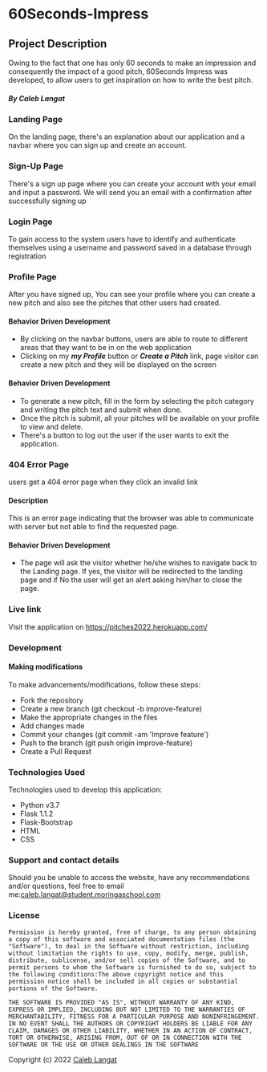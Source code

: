 # 60Seconds-Impress
## Project Description
Owing to the fact that one has only 60 seconds to make an impression and consequently the impact of a good pitch, 60Seconds Impress was developed, to allow users to get inspiration on how to write the best pitch. 
##### By Caleb Langat 
### Landing Page
On the landing page, there's an explanation about our application and a navbar where you can sign up and create an account.

### Sign-Up Page
There's a sign up page where you can create your account with your email and input a password. We will send you an email with a confirmation after successfully signing up

### Login Page
To gain access to the system users have to identify and authenticate themselves using a username and password saved in a database through registration

### Profile Page
After you have signed up, You can see your profile where you can create a new pitch and also see the pitches that other users had created.

#### Behavior Driven Development

- By clicking on the navbar buttons, users are able to route to different areas that they want to be in on the web application
- Clicking on my ***my Profile*** button or ***Create a Pitch*** link, page visitor can create a new pitch and they will be displayed on the screen


#### Behavior Driven Development
- To generate a new pitch, fill in the form by selecting the pitch category and writing the pitch text and submit when done.
- Once the pitch is submit, all your pitches will be available on your profile to view and delete.
- There's a button to log out the user if the user wants to exit the application.

### 404 Error Page
users get a 404 error page when they click an invalid link

#### Description
This is an error page indicating that the browser was able to communicate with server but not able to find the requested page.

#### Behavior Driven Development
* The page will ask the visitor whether he/she wishes to navigate back to the Landing page. If yes, the visitor will be redirected to the landing page and if No the user will get an alert asking him/her to close the page.


### Live link
Visit the application on https://pitches2022.herokuapp.com/

### Development
#### Making modifications
To make advancements/modifications, follow these steps:
- Fork the repository
- Create a new branch (git checkout -b improve-feature)
- Make the appropriate changes in the files
- Add changes made
- Commit your changes (git commit -am 'Improve feature')
- Push to the branch (git push origin improve-feature)
- Create a Pull Request
### Technologies Used
Technologies used to develop this application:
- Python v3.7
- Flask 1.1.2
- Flask-Bootstrap
- HTML
- CSS
### Support and contact details
Should you be unable to access the website, have any recommendations and/or questions, feel free to email me:[caleb.langat@student.moringaschool.com
](mailto:caleb.langat@student.moringaschool.com
)
### License
    ​Permission is hereby granted, free of charge, to any person obtaining a copy of this software and associated documentation files (the "Software"), to deal in the Software without restriction, including without limitation the rights to use, copy, modify, merge, publish, distribute, sublicense, and/or sell copies of the Software, and to permit persons to whom the Software is furnished to do so, subject to the following conditions:​The above copyright notice and this permission notice shall be included in all copies or substantial portions of the Software.

    ​THE SOFTWARE IS PROVIDED "AS IS", WITHOUT WARRANTY OF ANY KIND, EXPRESS OR IMPLIED, INCLUDING BUT NOT LIMITED TO THE WARRANTIES OF MERCHANTABILITY, FITNESS FOR A PARTICULAR PURPOSE AND NONINFRINGEMENT. IN NO EVENT SHALL THE AUTHORS OR COPYRIGHT HOLDERS BE LIABLE FOR ANY CLAIM, DAMAGES OR OTHER LIABILITY, WHETHER IN AN ACTION OF CONTRACT, TORT OR OTHERWISE, ARISING FROM, OUT OF OR IN CONNECTION WITH THE SOFTWARE OR THE USE OR OTHER DEALINGS IN THE SOFTWARE

Copyright (c) 2022 [Caleb Langat](https://github.com/Mzazi25)  
